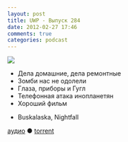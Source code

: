 ```yaml
---
layout: post
title: UWP - Выпуск 284
date: 2012-02-27 17:46
comments: true
categories: podcast
---
```

![](https://podcast.umputun.com/images/uwp/uwp284.jpg)




- Дела домашние, дела ремонтные
- Зомби нас не одолели
- Глаза, приборы и Гугл
- Телефонная атака инопланетян
- Хороший фильм

* Buskalaska, Nightfall

[аудио](https://podcast.umputun.com/media/ump_podcast284.mp3) ● [torrent](http://archive.rucast.net/uwp/media/ump_podcast284.mp3.torrent)


<audio src="https://podcast.umputun.com/media/ump_podcast284.mp3" preload="none">
